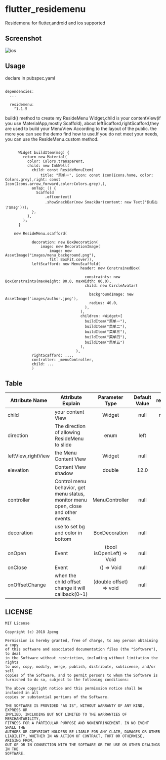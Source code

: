 # flutter_residemenu

Residemenu for flutter,android and ios supported

## Screenshot

![ios](https://github.com/peng8350/flutter_residemenu/blob/master/arts/residemenu.gif)

## Usage
declare in pubspec.yaml

```

dependencies:
  ...

  residemenu:
    ^1.1.5

```


build() method to create my ResideMenu Widget,child is your contentView(if you use MaterialApp,mostly Scaffold),
about leftScafford,rightScafford,they are used to build your MenuView According to the layout of the public.
the more you can see the demo find how to use.If you do not meet your needs, you can use the ResideMenu.custom method.


```

      Widget buildItem(msg) {
        return new Material(
          color: Colors.transparent,
          child: new InkWell(
            child: const ResideMenuItem(
                title: "菜单一", icon: const Icon(Icons.home, color: Colors.grey),right: const Icon(Icons.arrow_forward,color:Colors.grey),),
            onTap: () {
              Scaffold
                  .of(context)
                  .showSnackBar(new SnackBar(content: new Text('你点击了$msg')));
            },
          ),
        );
      }

    new ResideMenu.scafford(

            decoration: new BoxDecoration(
                image: new DecorationImage(
                    image: new AssetImage("images/menu_background.png"),
                    fit: BoxFit.cover)),
            leftScafford: new MenuScaffold(
                                  header: new ConstrainedBox(

                                    constraints: new BoxConstraints(maxHeight: 80.0, maxWidth: 80.0),
                                    child: new CircleAvatar(

                                      backgroundImage: new AssetImage('images/author.jpeg'),
                                      radius: 40.0,
                                    ),
                                  ),
                                  children: <Widget>[
                                    buildItem("菜单一"),
                                    buildItem("菜单二"),
                                    buildItem("菜单三"),
                                    buildItem("菜单四"),
                                    buildItem("菜单五")
                                  ],
                                ),
            rightScafford: ...,
            controller: _menuController,
            child: ...
            )

```



## Table

| Attribute Name     |     Attribute Explain     | Parameter Type | Default Value  | requirement |
|---------|--------------------------|:-----:|:-----:|:-----:|
| child      | your content View   | Widget   |   null |  necessary |
| direction | The direction of allowing ResideMenu to slide     | enum  | left | optional |
| leftView,rightView | the Menu Content View     | Widget  | null | optional |
| elevation |   Content View shadow | double | 12.0 |optional |
| controller | Control menu behavior, get menu status, monitor menu open, close and other events.   | MenuController | null | optional |
| decoration | use to set bg and color in bottom   | BoxDecoration | null | optional |
| onOpen |   Event | (bool isOpenLeft) => Void | null |optional |
| onClose | Event   | () => Void | null | optional |
| onOffsetChange | when the child offset change it will callback(0~1)  | (double offset) => void | null | optional |

## LICENSE

```
MIT License

Copyright (c) 2018 Jpeng

Permission is hereby granted, free of charge, to any person obtaining a copy
of this software and associated documentation files (the "Software"), to deal
in the Software without restriction, including without limitation the rights
to use, copy, modify, merge, publish, distribute, sublicense, and/or sell
copies of the Software, and to permit persons to whom the Software is
furnished to do so, subject to the following conditions:

The above copyright notice and this permission notice shall be included in all
copies or substantial portions of the Software.

THE SOFTWARE IS PROVIDED "AS IS", WITHOUT WARRANTY OF ANY KIND, EXPRESS OR
IMPLIED, INCLUDING BUT NOT LIMITED TO THE WARRANTIES OF MERCHANTABILITY,
FITNESS FOR A PARTICULAR PURPOSE AND NONINFRINGEMENT. IN NO EVENT SHALL THE
AUTHORS OR COPYRIGHT HOLDERS BE LIABLE FOR ANY CLAIM, DAMAGES OR OTHER
LIABILITY, WHETHER IN AN ACTION OF CONTRACT, TORT OR OTHERWISE, ARISING FROM,
OUT OF OR IN CONNECTION WITH THE SOFTWARE OR THE USE OR OTHER DEALINGS IN THE
SOFTWARE.
```